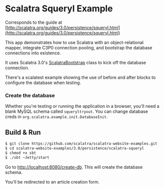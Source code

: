 Scalatra Squeryl Example
========================

Corresponds to the guide at [http://scalatra.org/guides/3.0/persistence/squeryl.html](http://scalatra.org/guides/3.0/persistence/squeryl.html)

This app demonstrates how to use Scalatra with an object-relational mapper, integrate C3P0 connection pooling, and bootstrap the database connections into existence. 

It uses Scalatra 3.0's [ScalatraBootstrap](http://scalatra.org/guides/3.0/deployment/configuration.html) class to kick off the database connection.

There's a scalatest example showing the use of before and after blocks to configure the database when testing.

### Create the database

 Whether you're testing or running the application in a browser, you'll need a blank MySQL schema called `squeryltryout`. You can change database creds in `org.scalatra.example.init.DatabaseInit`.

## Build & Run ##

```sh
$ git clone https://github.com/scalatra/scalatra-website-examples.git
$ cd scalatra-website-examples/3.0/persistence/scalatra-squeryl
$ chmod +x sbt
$ ./sbt ~Jetty/start
```

Go to [http://localhost:8080/create-db](http://localhost:8080/create-db). This will create the database schema.

You'll be redirected to an article creation form.
